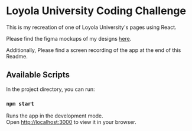 # Loyola University Coding Challenge

This is my recreation of one of Loyola University's pages using React. 

Please find the figma mockups of my designs [here](https://www.figma.com/file/ToFnt0kSakJdTMpirWQaaw/loyola?type=design&node-id=0%3A1&mode=design&t=87TFiac9goWv6097-1).

Additionally, Please find a screen recording of the app at the end of this Readme. 

## Available Scripts

In the project directory, you can run:

### `npm start`

Runs the app in the development mode.\
Open [http://localhost:3000](http://localhost:3000) to view it in your browser.


